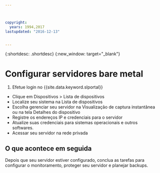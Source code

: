 ```yaml
---



copyright:
  years: 1994,2017
lastupdated: "2016-12-13"


---
```


{:shortdesc: .shortdesc}
{:new_window: target="_blank"}

# Configurar servidores bare metal

1. Efetue login no {{site.data.keyword.slportal}}
* Clique em Dispositivos > Lista de dispositivos
* Localize seu sistema na Lista de dispositivos
* Escolha gerenciar seu servidor na Visualização de captura instantânea ou na tela Detalhes do dispositivo
* Registre os endereços IP e credenciais para o servidor
* Atualize suas credenciais para sistemas operacionais e outros softwares.
* Acessar seu servidor na rede privada
## O que acontece em seguida
Depois que seu servidor estiver configurado, conclua as tarefas para configurar o monitoramento, proteger seu servidor e planejar backups.
